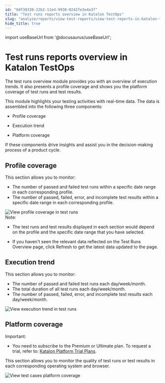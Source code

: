 ```yaml
---
id: "8df30330-22b2-11ed-9930-0242fe3e4a3f"
title: "Test runs reports overview in Katalon TestOps"
slug: "analyze/reports/view-test-reports/view-test-reports-in-katalon-testops/test-runs-reports-overview-in-katalon-testops"
hide_title: true
---
```

import useBaseUrl from '@docusaurus/useBaseUrl';


# <a id="id" class="anchor_top_offset"/><a id="ariaid-title1" class="anchor_top_offset"/>Test runs reports overview in <span xmlns="http://www.w3.org/1999/xhtml" className="ph">Katalon TestOps</span> 

<p xmlns="http://www.w3.org/1999/xhtml" className="p">The test runs overview module provides you with an overview of   execution trends. It also presents a profile coverage and shows you   the platform coverage of test runs and test results.</p> 
<div xmlns="http://www.w3.org/1999/xhtml" className="p">This module highlights your testing activities with real-time
  data. The data is assembled into the following three components: <ul className="ul"><li className="li"><p className="p">Profile coverage</p></li><li className="li"><p className="p">Execution trend</p></li><li className="li"><p className="p">Platform coverage</p></li></ul>If these
  components drive insights and assist you in the decision-making
  process of a product cycle.</div>

## Profile coverage

<p xmlns="http://www.w3.org/1999/xhtml" className="p">This section allows you to monitor:</p> 
<ul xmlns="http://www.w3.org/1999/xhtml" className="ul"><li className="li">The number of passed and failed test runs within a specific date range in each corresponding profile.</li><li className="li">The number of passed, failed, error, and incomplete test results within a specific date range in each corresponding profile.</li></ul> 
<div xmlns="http://www.w3.org/1999/xhtml" className="p"><img className="image" src={useBaseUrl("/8df01d00-22b2-11ed-9930-0242fe3e4a3f.png")} alt="View profile coverage in test runs" /><div className="note note note_note"><span className="note__title">Note:</span> <ul className="ul"><li className="li"><p className="p">The test runs and test results displayed in each section would depend on the profile and the specific date range that you have selected.</p></li><li className="li"><p className="p">If you haven't seen the relevant data reflected on the <span className="ph uicontrol">Test Runs Overview</span> page, click <span className="ph uicontrol">Refresh</span> to get the latest data updated to the page.</p></li></ul></div></div>

## Execution trend

<p xmlns="http://www.w3.org/1999/xhtml" className="p">This section allows you to monitor:</p> 
<ul xmlns="http://www.w3.org/1999/xhtml" className="ul"><li className="li">The number of passed and failed test runs each day/week/month.</li><li className="li">The total duration of all test runs each day/week/month.</li><li className="li">The number of passed, failed, error, and incomplete test results each day/week/month.</li></ul> 
<p xmlns="http://www.w3.org/1999/xhtml" className="p"><img className="image" src={useBaseUrl("/8df1cab0-22b2-11ed-9930-0242fe3e4a3f.png")} alt="View execution trend in test runs" /></p> 

## Platform coverage

<div xmlns="http://www.w3.org/1999/xhtml" className="p"><div className="note important note_important"><span className="note__title">Important:</span> <ul className="ul"><li className="li"><p className="p">You need to subscribe to the <span className="ph">Premium</span> or <span className="ph">Ultimate</span>  plan. To request a trial, refer to: <a className="xref" href="/docs/administer/katalon-platform-packages/katalon-platform-trial-plans"><span className="ph">Katalon Platform</span> Trial Plans</a>.</p></li></ul></div></div>
<p xmlns="http://www.w3.org/1999/xhtml" className="p">This section allows you to monitor the quality of test runs or test results in each corresponding operating system and browser.</p> 
<p xmlns="http://www.w3.org/1999/xhtml" className="p"><img className="image" src={useBaseUrl("/8df0e050-22b2-11ed-9930-0242fe3e4a3f.png")} alt="View test cases platform coverage" /></p> 

